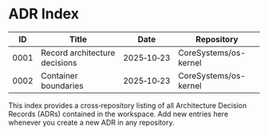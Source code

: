 # ADR Index

| ID | Title | Date | Repository |
|----|-------|------|------------|
| 0001 | Record architecture decisions | 2025‑10‑23 | CoreSystems/os-kernel |
| 0002 | Container boundaries | 2025‑10‑23 | CoreSystems/os-kernel |

This index provides a cross‑repository listing of all Architecture
Decision Records (ADRs) contained in the workspace.  Add new entries
here whenever you create a new ADR in any repository.
